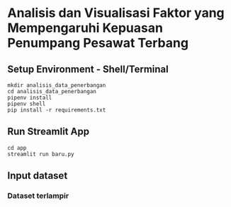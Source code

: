 # Analisis dan Visualisasi Faktor yang Mempengaruhi Kepuasan Penumpang Pesawat Terbang 

## Setup Environment - Shell/Terminal
```
mkdir analisis_data_penerbangan
cd analisis_data_penerbangan
pipenv install
pipenv shell
pip install -r requirements.txt
```
## Run Streamlit App
```
cd app
streamlit run baru.py
```
## Input dataset
### Dataset terlampir

